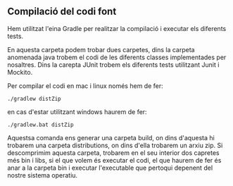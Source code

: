 ## Compilació del codi font

Hem utilitzat l'eina Gradle per realitzar la compilació i executar els diferents tests.

En aquesta carpeta podem trobar dues carpetes, dins la carpeta anomenada java trobem el codi de les diferents classes implementades per nosaltres. Dins la carepta JUnit trobem els diferents tests utilitzant Junit i Mockito.

Per compilar el codi en mac i linux només hem de fer:
```
./gradlew distZip
```
en cas d'estar utilitzant windows haurem de fer:
```
./gradlew.bat distZip
```

Aquestsa comanda ens generar una carpeta build, on dins d'aquesta hi trobarem una carpeta distributions, on dins d'ella trobarem un arxiu zip.
Si descomprimim aquesta carpeta, trobarem en el seu interior dos capretes més bin i libs, si el que volem és executar el codi, el que haurem de fer és anar a la carpeta bin i executar l'executable que pertoqui depenent del nostre sistema operatiu.
